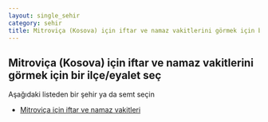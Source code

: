 ```yaml
---
layout: single_sehir
category: sehir
title: Mitroviça (Kosova) için iftar ve namaz vakitlerini görmek için bir ilçe/eyalet seç
---
```



## Mitroviça (Kosova) için iftar ve namaz vakitlerini görmek için bir ilçe/eyalet seç

Aşağıdaki listeden bir şehir ya da semt seçin


* [Mitroviça için iftar ve namaz vakitleri](/iftar.html?sehir=Mitroviça&ulke=Kosova&state=Mitroviça)
